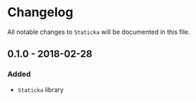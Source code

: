 # Changelog

All notable changes to `Staticka` will be documented in this file.

## 0.1.0 - 2018-02-28

### Added
- `Staticka` library